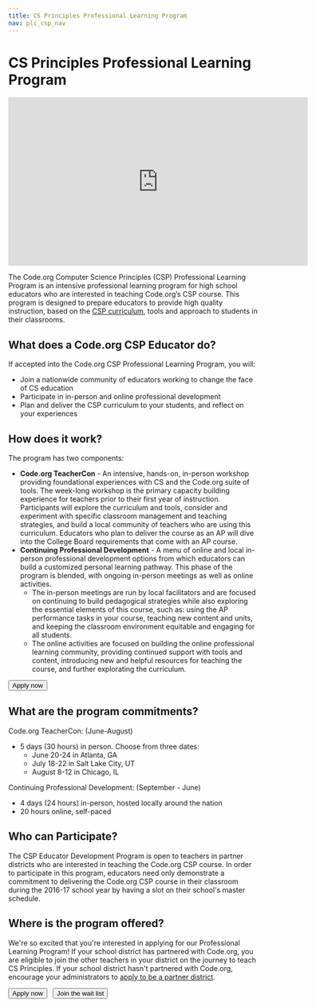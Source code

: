 ```yaml
---
title: CS Principles Professional Learning Program
nav: plc_csp_nav
---
```

# CS Principles Professional Learning Program

<iframe width="600" height="337" src="https://www.youtube.com/embed/HoKRZRI9IDk" frameborder="0" allowfullscreen></iframe>
<br />

The Code.org Computer Science Principles (CSP) Professional Learning Program is an intensive professional learning program for high school educators who are interested in teaching Code.org’s CSP course. This program is designed to prepare educators to provide high quality instruction, based on the [CSP curriculum](/educate/csp), tools and approach to students in their classrooms. 

## What does a Code.org CSP Educator do?
If accepted into the Code.org CSP Professional Learning Program, you will:

- Join a nationwide community of educators working to change the face of CS education 
- Participate in in-person and online professional development
- Plan and deliver the CSP curriculum to your students, and reflect on your experiences 
 
 
## <a name="components"></a>How does it work?
The program has two components: 

- **Code.org TeacherCon** - An intensive, hands-on, in-person workshop providing foundational experiences with CS and the Code.org suite of tools. The week-long workshop is the primary capacity building experience for teachers prior to their first year of instruction. Participants will explore the curriculum and tools, consider and experiment with specific classroom management and teaching strategies, and build a local community of teachers who are using this curriculum. Educators who plan to deliver the course as an AP will dive into the College Board requirements that come with an AP course.
- **Continuing Professional Development** - A menu of online and local in-person professional development options from which educators can build a customized personal learning pathway. This phase of the program is blended, with ongoing in-person meetings as well as online activities.
  - The in-person meetings are run by local facilitators and are focused on continuing to build pedagogical strategies while also exploring the essential elements of this course, such as: using the AP performance tasks in your course, teaching new content and units, and keeping the classroom environment equitable and engaging for all students.
  - The online activities are focused on building the online professional learning community, providing continued support with tools and content, introducing new and helpful resources for teaching the course, and further explorating the curriculum.


[<button>Apply now</button>](/educate/professional-learning/cs-principles-apply)

## <a name="commitments"></a>What are the program commitments?

Code.org TeacherCon: (June-August)

  - 5 days (30 hours) in person. Choose from three dates:
	  - June 20-24 in Atlanta, GA
	  - July 18-22 in Salt Lake City, UT
	  - August 8-12 in Chicago, IL

Continuing Professional Development: (September - June)

  - 4 days (24 hours) in-person, hosted locally around the nation
  - 20 hours online, self-paced


## <a name="participate"></a>Who can Participate?

The CSP Educator Development Program is open to teachers in partner districts who are interested in teaching the Code.org CSP course. In order to participate in this program, educators need only demonstrate a commitment to delivering the Code.org CSP course in their classroom during the 2016-17 school year by having a slot on their school's master schedule. 


## <a name="locations"></a>Where is the program offered?

We're so excited that you're interested in applying for our Professional Learning Program! If your school district has partnered with Code.org, you are eligible to join the other teachers in your district on the journey to teach CS Principles. If your school district hasn't partnered with Code.org, encourage your administrators to [apply to be a partner district](/educate/districts).

[<button>Apply now</button>](/educate/professional-learning/cs-principles-apply) &nbsp;&nbsp;[<button>Join the wait list</button>](https://form.jotform.com/53365196731157)
